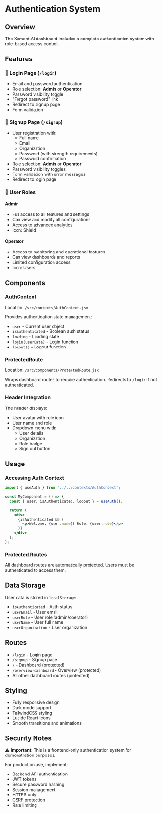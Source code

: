 # Authentication System

## Overview
The Xement.AI dashboard includes a complete authentication system with role-based access control.

## Features

### 🔐 Login Page (`/login`)
- Email and password authentication
- Role selection: **Admin** or **Operator**
- Password visibility toggle
- "Forgot password" link
- Redirect to signup page
- Form validation

### 📝 Signup Page (`/signup`)
- User registration with:
  - Full name
  - Email
  - Organization
  - Password (with strength requirements)
  - Password confirmation
- Role selection: **Admin** or **Operator**
- Password visibility toggles
- Form validation with error messages
- Redirect to login page

### 👤 User Roles

#### Admin
- Full access to all features and settings
- Can view and modify all configurations
- Access to advanced analytics
- Icon: Shield

#### Operator
- Access to monitoring and operational features
- Can view dashboards and reports
- Limited configuration access
- Icon: Users

## Components

### AuthContext
Location: `/src/contexts/AuthContext.jsx`

Provides authentication state management:
- `user` - Current user object
- `isAuthenticated` - Boolean auth status
- `loading` - Loading state
- `login(userData)` - Login function
- `logout()` - Logout function

### ProtectedRoute
Location: `/src/components/ProtectedRoute.jsx`

Wraps dashboard routes to require authentication. Redirects to `/login` if not authenticated.

### Header Integration
The header displays:
- User avatar with role icon
- User name and role
- Dropdown menu with:
  - User details
  - Organization
  - Role badge
  - Sign out button

## Usage

### Accessing Auth Context
```jsx
import { useAuth } from '../../contexts/AuthContext';

const MyComponent = () => {
  const { user, isAuthenticated, logout } = useAuth();
  
  return (
    <div>
      {isAuthenticated && (
        <p>Welcome, {user.name}! Role: {user.role}</p>
      )}
    </div>
  );
};
```

### Protected Routes
All dashboard routes are automatically protected. Users must be authenticated to access them.

## Data Storage
User data is stored in `localStorage`:
- `isAuthenticated` - Auth status
- `userEmail` - User email
- `userRole` - User role (admin/operator)
- `userName` - User full name
- `userOrganization` - User organization

## Routes
- `/login` - Login page
- `/signup` - Signup page
- `/` - Dashboard (protected)
- `/overview-dashboard` - Overview (protected)
- All other dashboard routes (protected)

## Styling
- Fully responsive design
- Dark mode support
- TailwindCSS styling
- Lucide React icons
- Smooth transitions and animations

## Security Notes
⚠️ **Important**: This is a frontend-only authentication system for demonstration purposes.

For production use, implement:
- Backend API authentication
- JWT tokens
- Secure password hashing
- Session management
- HTTPS only
- CSRF protection
- Rate limiting
